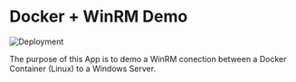 # Docker + WinRM Demo

![Deployment](https://github.com/pkeech/Docker-WinRM-Demo/workflows/Deployment/badge.svg)

The purpose of this App is to demo a WinRM conection between a Docker Container (Linux) to a Windows Server.
